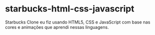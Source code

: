 # starbucks-html-css-javascript
Starbucks Clone eu fiz usando HTML5, CSS e JavaScript com base nas cores e animações que aprendi nessas linguagens.
